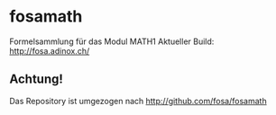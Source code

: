 fosamath
========

Formelsammlung für das Modul MATH1
Aktueller Build: http://fosa.adinox.ch/

Achtung! 
--------
Das Repository ist umgezogen nach http://github.com/fosa/fosamath
